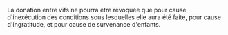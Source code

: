   
 La donation entre vifs ne pourra être révoquée que pour cause d'inexécution des conditions sous lesquelles elle aura été faite, pour cause d'ingratitude, et pour cause de survenance d'enfants.  

  
